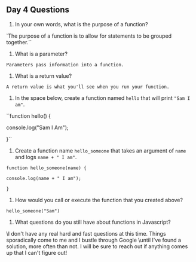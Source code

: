 ## Day 4 Questions

1. In your own words, what is the purpose of a function?

`The purpose of a function is to allow for statements to be grouped together.``


1. What is a parameter?

``Parameters pass information into a function.``


1. What is a return value?

``A return value is what you'll see when you run your function.``


1. In the space below, create a function named `hello` that will print `"Sam I am"`.

``function hello() {

  console.log("Sam I Am");
  
}``


1. Create a function name `hello_someone` that takes an argument of `name` and logs `name + " I am"`.

``function hello_someone(name) {``

    console.log(name + " I am");
    
``}``


1. How would you call or execute the function that you created above?

``hello_someone("Sam")``


1. What questions do you still have about functions in Javascript?

\\I don't have any real hard and fast questions at this time. Things sporadically come to me and I bustle through Google
\\until I've found a solution, more often than not. I will be sure to reach out if anything comes up that I can't figure out!
